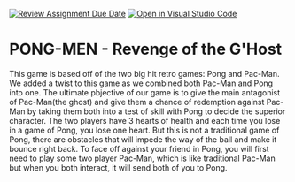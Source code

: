 [![Review Assignment Due Date](https://classroom.github.com/assets/deadline-readme-button-24ddc0f5d75046c5622901739e7c5dd533143b0c8e959d652212380cedb1ea36.svg)](https://classroom.github.com/a/eALKwJKC)
[![Open in Visual Studio Code](https://classroom.github.com/assets/open-in-vscode-718a45dd9cf7e7f842a935f5ebbe5719a5e09af4491e668f4dbf3b35d5cca122.svg)](https://classroom.github.com/online_ide?assignment_repo_id=13289983&assignment_repo_type=AssignmentRepo)
# PONG-MEN - Revenge of the G'Host

This game is based off of the two big hit retro games: Pong and Pac-Man. We added a twist to this game as we combined both Pac-Man and Pong into one. The ultimate pbjective of our game is to give the main antagonist of Pac-Man(the ghost) and give them a chance of redemption against Pac-Man by taking them both into a test of skill with Pong to decide the superior character. The two players have 3 hearts of health and each time you lose in a game of Pong, you lose one heart. But this is not a traditional game of Pong, there are obstacles that will impede the way of the ball and make it bounce right back. To face off against your friend in Pong, you will first need to play some two player Pac-Man, which is like traditional Pac-Man but when you both interact, it will send both of you to Pong.  
